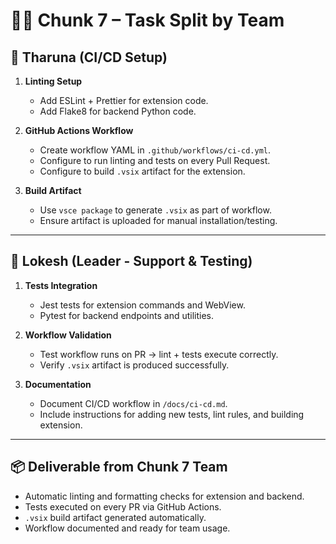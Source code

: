 # 👩‍💻 Chunk 7 – Task Split by Team

## 🔹 Tharuna (CI/CD Setup)

1. **Linting Setup**

   * Add ESLint + Prettier for extension code.
   * Add Flake8 for backend Python code.

2. **GitHub Actions Workflow**

   * Create workflow YAML in `.github/workflows/ci-cd.yml`.
   * Configure to run linting and tests on every Pull Request.
   * Configure to build `.vsix` artifact for the extension.

3. **Build Artifact**

   * Use `vsce package` to generate `.vsix` as part of workflow.
   * Ensure artifact is uploaded for manual installation/testing.

---

## 🔹 Lokesh (Leader - Support & Testing)

1. **Tests Integration**

   * Jest tests for extension commands and WebView.
   * Pytest for backend endpoints and utilities.

2. **Workflow Validation**

   * Test workflow runs on PR → lint + tests execute correctly.
   * Verify `.vsix` artifact is produced successfully.

3. **Documentation**

   * Document CI/CD workflow in `/docs/ci-cd.md`.
   * Include instructions for adding new tests, lint rules, and building extension.

---

## 📦 Deliverable from Chunk 7 Team

* Automatic linting and formatting checks for extension and backend.
* Tests executed on every PR via GitHub Actions.
* `.vsix` build artifact generated automatically.
* Workflow documented and ready for team usage.
